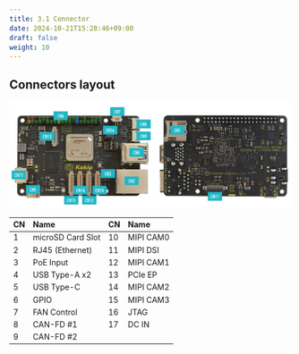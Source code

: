 ```yaml
---
title: 3.1 Connector
date: 2024-10-21T15:28:46+09:00
draft: false
weight: 10
---
```

## Connectors layout
![Connectors](images/Kakip_Connectors.png)

|CN|Name|CN|Name|
|:---|:---|:---|:---|
|1|microSD Card Slot|10|MIPI CAM0|
|2|RJ45 (Ethernet)|11|MIPI DSI|
|3|PoE Input|12|MIPI CAM1|
|4|USB Type-A x2|13|PCIe EP|
|5|USB Type-C|14|MIPI CAM2|
|6|GPIO|15|MIPI CAM3|
|7|FAN Control|16|JTAG|
|8|CAN-FD #1|17|DC IN|
|9|CAN-FD #2|||